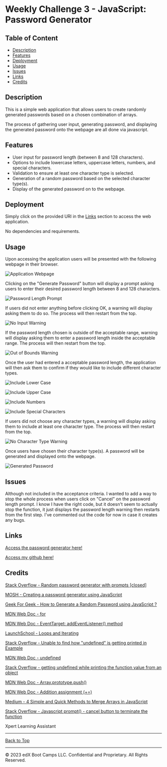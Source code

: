 # Weekly Challenge 3 -  JavaScript: Password Generator

## Table of Content

- [Description](#description)
- [Features](#features)
- [Deployment](#deployment)
- [Usage](#usage)
- [Issues](#issues)
- [Links](#links)
- [Credits](#credits)

## Description

This is a simple web application that allows users to create randomly generated passwords based on a chosen combination of arrays.

The process of gathering user input, generating password, and displaying the generated password onto the webpage are all done via javascript.

## Features

- User input for password length (between 8 and 128 characters).
- Options to include lowercase letters, uppercase letters, numbers, and special characters.
- Validation to ensure at least one character type is selected.
- Generation of a random password based on the selected character type(s).
- Display of the generated password on to the webpage.

## Deployment

Simply click on the provided URl in the [Links](#links) section to access the web application.

No dependencies and requirements.

## Usage

Upon accessing the application users will be presented with the following webpage in their browser.

![Application Webpage](./Assets/Screenshots/webpage.jpg)

Clicking on the "Generate Password" button will display a prompt asking users to enter their desired password length between 8 and 128 characters.

![Password Length Prompt](./Assets/Screenshots/length-prompt.jpg)

If users did not enter anything before clicking OK, a warning will display asking them to do so. The process will then restart from the top.

![No Input Warning](./Assets/Screenshots/length-prompt-warning-1.jpg)

If the password length chosen is outside of the acceptable range,  warning will display asking them to enter a password length inside the acceptable range. The process will then restart from the top.

![Out of Bounds Warning](./Assets/Screenshots/length-prompt-warning-2.jpg)

Once the user had entered a acceptable password length, the application will then ask them to confirm if they would like to include different character types.

![Include Lower Case](./Assets/Screenshots/array-choice-confirm-1.jpg)

![Include Upper Case](./Assets/Screenshots/array-choice-confirm-2.jpg)

![Include Numbers](./Assets/Screenshots/array-choice-confirm-3.jpg)

![Include Special Characters](./Assets/Screenshots/array-choice-confirm-4.jpg)

If users did not choose any character types, a warning will display asking them to include at least one character type. The process will then restart from the top.

![No Character Type Warning](./Assets/Screenshots/array-choice-warning.jpg)

Once users have chosen their character type(s). A password will be generated and displayed onto the webpage.

![Generated Password](./Assets/Screenshots/generated-password-display.jpg)

## Issues

Although not included in the acceptance criteria. I wanted to add a way to stop the whole process when users click on "Cancel" on the password length prompt. I know I have the right code, but it doesn't seem to actually stop the function, it just displays the password length warning then restarts from the first step. I've commented out the code for now in case it creates any bugs.

## Links

[Access the password generator here!](https://cycbrian.github.io/Module-3-Challenge-Password-Generator/)

[Access my github here!]()

## Credits

[Stack Overflow - Random password generator with prompts [closed]](https://stackoverflow.com/questions/62627469/random-password-generator-with-prompts)

[MOSH - Creating a password generator using JavaScript](https://forum.codewithmosh.com/t/creating-a-password-generator-using-javascript/18971)

[Geek For Geek - How to Generate a Random Password using JavaScript ?](https://www.geeksforgeeks.org/how-to-generate-a-random-password-using-javascript/)

[MDN Web Doc - for](https://developer.mozilla.org/en-US/docs/Web/JavaScript/Reference/Statements/for)

[MDN Web Doc - EventTarget: addEventListener() method](https://developer.mozilla.org/en-US/docs/Web/API/EventTarget/addEventListener)

[LaunchSchool - Loops and Iterating](https://launchschool.com/books/javascript/read/loops_iterating)

[Stack Overflow - Unable to find how "undefined" is getting printed in Example](https://stackoverflow.com/questions/47547933/unable-to-find-how-undefined-is-getting-printed-in-example)

[MDN Web Doc - undefined](https://developer.mozilla.org/en-US/docs/Web/JavaScript/Reference/Global_Objects/undefined)

[Stack Overflow - getting undefined while printing the function value from an object](https://stackoverflow.com/questions/73765276/getting-undefined-while-printing-the-function-value-from-an-object)

[MDN Web Doc - Array.prototype.push()](https://developer.mozilla.org/en-US/docs/Web/JavaScript/Reference/Global_Objects/Array/push)

[MDN Web Doc - Addition assignment (+=)](https://developer.mozilla.org/en-US/docs/Web/JavaScript/Reference/Operators/Addition_assignment)

[Medium - 4 Simple and Quick Methods to Merge Arrays in JavaScript](https://blog.devgenius.io/5-simple-and-quick-methods-to-merge-arrays-in-javascript-cc7cad0453b3)

[Stack Overflow - Javascript prompt() - cancel button to terminate the function](https://stackoverflow.com/questions/12864582/javascript-prompt-cancel-button-to-terminate-the-function)

Xpert Learning Assistant

- - -

[Back to Top](#table-of-content)

- - -
© 2023 edX Boot Camps LLC. Confidential and Proprietary. All Rights Reserved.

